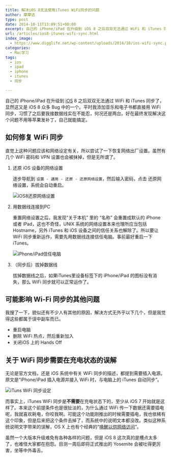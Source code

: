 ```yaml
---
title: 解决iOS 8无法使用iTunes WiFi同步的问题
author: 摩摩诘
type: post
date: 2014-10-11T13:09:51+00:00
excerpt: 自己的 iPhone/iPad 在升级到 iOS 8 之后双双无法通过 WiFi 和 iTunes 同步了，显然这又是 iOS 8 众多 Bug 中的一个。平时我添加音乐和电子书都直接用 WiFi 同步，习惯了之后要我接数据线实在不能忍，何况还是两台。好在最终发现解决这个问题不用等苹果发补丁，自己就能搞定。
url: /articles/ios8-itunes-wifi-sync.html
index_image:
  - https://www.digglife.net/wp-content/uploads/2014/10/ios-wifi-sync.png
categories:
  - Mac学习
tags:
  - ios
  - ipad
  - iphone
  - itunes
  - 同步

---
```

自己的 iPhone/iPad 在升级到 [iOS][1] 8 之后双双无法通过 WiFi 和 iTunes 同步了，显然这又是 iOS 8 众多 Bug 中的一个。平时我添加音乐和电子书都直接用 WiFi 同步，习惯了之后要我接数据线实在不能忍，何况还是两台。好在最终发现解决这个问题不用等苹果发补丁，自己就能搞定。

<!--more-->

## 如何修复 WiFi 同步

直觉上这种问题应该和网络设定有关，所以尝试了一下恢复网络出厂设置。虽然有几个 WiFi 密码和 VPN 设置也会被抹掉，但是无所谓了。

1. 还原 iOS 设备的网络设置

    逐步导航到 `设置 - 通用 - 还原 - 还原网络设置`，然后输入密码，点击 还原网络设置，系统会自动重启。

    ![iOS8还原网络设置][3]

2. 用数据线连接到PC

    重置网络设置之后，我发现“关于本机” 里的 “名称” 会重置成默认的 iPhone 或者 iPad，这也不奇怪，UNIX 系统的网络设置本来也理所应当包括 Hostname，另外 iTunes 和 iOS 设备之间的信任关系也解除了。所以要让 WiFi 同步重新运作，需要先用数据线连接信任电脑。事前最好重启一下 iTunes。

    ![iPhone/iPad信任电脑][4]

3. （同步后）拔掉数据线

    拔掉数据线之后，如果iTunes里设备标签下的 iPhone/iPad 的图标没有消失，那么 WiFi 同步就可以正常运作了。

## 可能影响 Wi-Fi 同步的其他问题

我搜了一下，貌似还有不少人有其他的原因，解决方式无外乎以下几个，但是我觉得这些都属于误中副车而已。

  * 重启电脑
  * 删除 WiFi 热点，然后重新加入
  * 关闭iOS 上的 Hands Off

## 关于 WiFi 同步需要在充电状态的误解

无论是官方文档，还是 iOS 系统中有关 WiFi 同步的描述，都提到需要插入电源。原文是“iPhone/iPad 插入电源并接入 WiFi 时，与电脑上的 iTunes 自动同步”。

![iTuns WiFi 同步设定][5]

而事实上，iTunes WiFi 同步是**不需要**在充电状态下的，至少从 iOS 7 开始就是这样了。本来这个前提条件也是很扯淡的，为什么通过 WiFi 传一下数据还需要插电呢，我就喜欢耗电，你咬我啊。可能这个功能刚推出的时候需要插电，我也依稀有这个印象，但是后来把这个条件去掉了，而系统中的说明文本都没改。类似这种系统说明文字带来的误解，OS X 上也有个经典的“[唤醒以供网络访问][2]”。

虽然一个大版本升级难免有各种各样的问题，但是 iOS 8 这次真的是槽点太多了，也难怪大家都在抱怨。目测一周后即将正式推出的 Yosemite 会被吐得更厉害，坐等中外毒舌。

 [1]: https://www.digglife.net/articles/tag/ios "DiggLife iOS相关文章"
 [2]: https://www.digglife.net/articles/osx-wake-up-for-network-access.html "OS X唤醒以供网络访问和本地下载的关系"
 [3]: https://www.digglife.net/wp-content/uploads/2014/10/ios8-reset-network-settings-500x413.png
 [4]: https://www.digglife.net/wp-content/uploads/2014/10/ios8-trust-pc.jpg
 [5]: https://www.digglife.net/wp-content/uploads/2014/10/wifi-sync-charge.png
